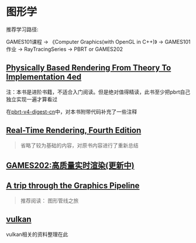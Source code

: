 # 图形学

推荐学习路径:

GAMES101课程 -> 《Computer Graphics(with OpenGL in C++)》 -> GAMES101作业 -> RayTracingSeries -> PBRT or GAMES202

## [Physically Based Rendering From Theory To Implementation 4ed](pbrt4ed/pbrt4ed.md)

注：本书是进阶书籍，不适合入门阅读。但是绝对值得精读，此书至少把pbrt自己独立实现一遍才算看过

在[pbrt-v4-digest-cn](https://github.com/Ryu613/pbrt-v4-digest-cn)中，对本书附带代码补充了一些注释

## [Real-Time Rendering, Fourth Edition](rtr4/rtr4.md)

> 省略了较为基础的内容，对原书内容进行了重新总结

## [GAMES202:高质量实时渲染(更新中)](GAMES202/GAMES202.md)

## [A trip through the Graphics Pipeline](tripToGP.md)

> 推荐阅读： 图形管线之旅

## [vulkan](vulkan/readme.md)

vulkan相关的资料整理在此
